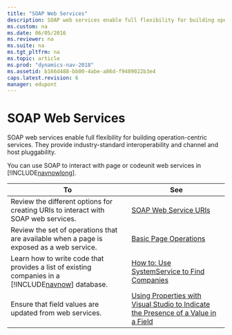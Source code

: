```yaml
---
title: "SOAP Web Services"
description: SOAP web services enable full flexibility for building operation-centric services.
ms.custom: na
ms.date: 06/05/2016
ms.reviewer: na
ms.suite: na
ms.tgt_pltfrm: na
ms.topic: article
ms.prod: "dynamics-nav-2018"
ms.assetid: b166d488-bb00-4abe-a86d-f9489022b3e4
caps.latest.revision: 6
manager: edupont
---
```

# SOAP Web Services
SOAP web services enable full flexibility for building operation-centric services. They provide industry-standard interoperability and channel and host pluggability.  
  
 You can use SOAP to interact with page or codeunit web services in [!INCLUDE[navnowlong](includes/navnowlong_md.md)].  
  
|To|See|  
|--------|---------|  
|Review the different options for creating URIs to interact with SOAP web services.|[SOAP Web Service URIs](SOAP-Web-Service-URIs.md)|  
|Review the set of operations that are available when a page is exposed as a web service.|[Basic Page Operations](Basic-Page-Operations.md)|  
|Learn how to write code that provides a list of existing companies in a [!INCLUDE[navnow](includes/navnow_md.md)] database.|[How to: Use SystemService to Find Companies](How-to--Use-SystemService-to-Find-Companies.md)|  
|Ensure that field values are updated from web services.|[Using Properties with Visual Studio to Indicate the Presence of a Value in a Field](Using-Properties-with-Visual-Studio-to-Indicate-the-Presence-of-a-Value-in-a-Field.md)|